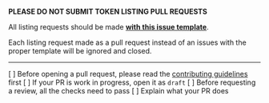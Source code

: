 **PLEASE DO NOT SUBMIT TOKEN LISTING PULL REQUESTS**

All listing requests should be made [**with this issue template**](https://github.com/arcanedefi/pancake-swap-interface/issues/new?assignees=Chef-Chungus&labels=listing&template=listing-request.md&title=%5BListing%5D+Request+listing+for+%7BADD+TOKEN+NAME+HERE%7D).

Each listing request made as a pull request instead of an issues with the proper template will be ignored and closed.

---

[ ] Before opening a pull request, please read the [contributing guidelines](https://github.com/arcanedefi/pancake-swap-interface/blob/master/CONTRIBUTING.md) first
[ ] If your PR is work in progress, open it as `draft`
[ ] Before requesting a review, all the checks need to pass
[ ] Explain what your PR does
